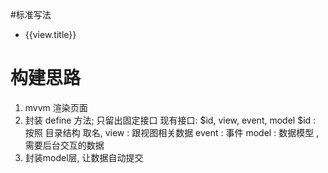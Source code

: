 #标准写法

<!-- HTML部分 -->
<ul ms-controller="menu.indexmenu" >
    <li>
        {{view.title}}
    </li>
</ul>

<!-- JS部分 -->
<script type="text/javascript">
;require(["av"],function(av){
    "use strict";
    var vm = av.define({
        $id : "menu.indexmenu",
        view : {
            title : "Hello"
        },
        event : {},
        model : {}
    });
    av.scan();
});
</script>

# 构建思路
1. mvvm 渲染页面
2. 封装 define 方法; 只留出固定接口
	现有接口: $id, view, event, model
	$id : 按照 目录结构 取名, 
	view : 跟视图相关数据
	event : 事件
	model : 数据模型 , 需要后台交互的数据
3. 封装model层, 让数据自动提交
